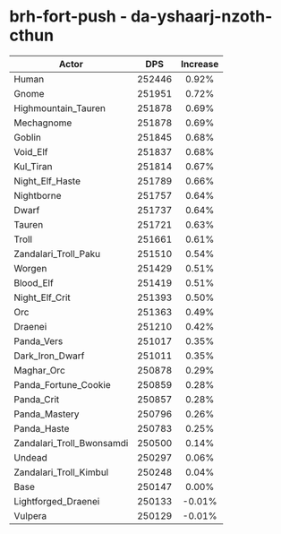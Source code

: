 # brh-fort-push - da-yshaarj-nzoth-cthun
| Actor | DPS | Increase |
|---|:---:|:---:|
|Human|252446|0.92%|
|Gnome|251951|0.72%|
|Highmountain_Tauren|251878|0.69%|
|Mechagnome|251878|0.69%|
|Goblin|251845|0.68%|
|Void_Elf|251837|0.68%|
|Kul_Tiran|251814|0.67%|
|Night_Elf_Haste|251789|0.66%|
|Nightborne|251757|0.64%|
|Dwarf|251737|0.64%|
|Tauren|251721|0.63%|
|Troll|251661|0.61%|
|Zandalari_Troll_Paku|251510|0.54%|
|Worgen|251429|0.51%|
|Blood_Elf|251419|0.51%|
|Night_Elf_Crit|251393|0.50%|
|Orc|251363|0.49%|
|Draenei|251210|0.42%|
|Panda_Vers|251017|0.35%|
|Dark_Iron_Dwarf|251011|0.35%|
|Maghar_Orc|250878|0.29%|
|Panda_Fortune_Cookie|250859|0.28%|
|Panda_Crit|250857|0.28%|
|Panda_Mastery|250796|0.26%|
|Panda_Haste|250783|0.25%|
|Zandalari_Troll_Bwonsamdi|250500|0.14%|
|Undead|250297|0.06%|
|Zandalari_Troll_Kimbul|250248|0.04%|
|Base|250147|0.00%|
|Lightforged_Draenei|250133|-0.01%|
|Vulpera|250129|-0.01%|
